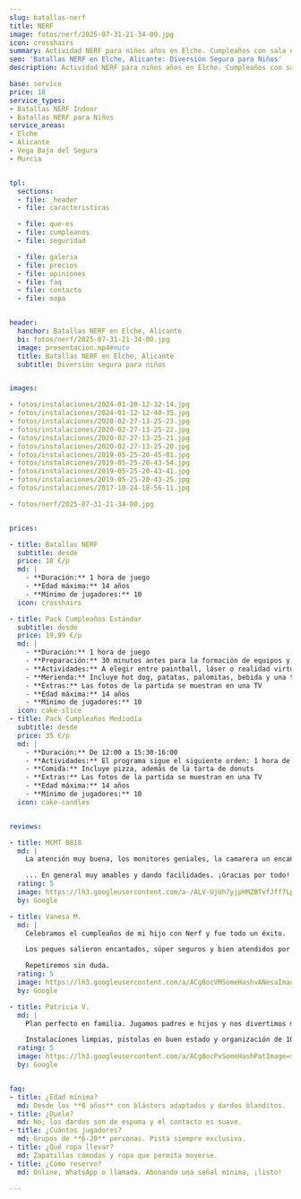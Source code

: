 ```yaml
---
slug: batallas-nerf
title: NERF
image: fotos/nerf/2025-07-31-21-34-00.jpg
icon: crosshairs
summary: Actividad NERF para niños años en Elche. Cumpleaños con sala de meriendas, material incluido y monitores. Consulta precios y reserva.
seo: 'Batallas NERF en Elche, Alicante: Diversión Segura para Niños'
description: Actividad NERF para niños años en Elche. Cumpleaños con sala de meriendas, material incluido y monitores. Consulta precios y reserva.

base: service
price: 18
service_types:
- Batallas NERF Indoor
- Batallas NERF para Niños
service_areas:
- Elche
- Alicante
- Vega Baja del Segura
- Murcia


tpl:
  sections:
  - file: _header
  - file: caracteristicas

  - file: que-es
  - file: cumpleanos
  - file: seguridad

  - file: galeria
  - file: precios
  - file: opiniones
  - file: faq
  - file: contacto
  - file: mapa


header:
  hanchor: Batallas NERF en Elche, Alicante
  bi: fotos/nerf/2025-07-31-21-34-00.jpg
  image: presentacion.mp4#mute
  title: Batallas NERF en Elche, Alicante
  subtitle: Diversión segura para niños


images:

- fotos/instalaciones/2024-01-20-12-32-14.jpg
- fotos/instalaciones/2024-01-12-12-40-35.jpg
- fotos/instalaciones/2020-02-27-13-25-23.jpg
- fotos/instalaciones/2020-02-27-13-25-22.jpg
- fotos/instalaciones/2020-02-27-13-25-21.jpg
- fotos/instalaciones/2020-02-27-13-25-20.jpg
- fotos/instalaciones/2019-05-25-20-45-01.jpg
- fotos/instalaciones/2019-05-25-20-43-54.jpg
- fotos/instalaciones/2019-05-25-20-43-41.jpg
- fotos/instalaciones/2019-05-25-20-43-25.jpg
- fotos/instalaciones/2017-10-24-18-56-11.jpg

- fotos/nerf/2025-07-31-21-34-00.jpg


prices:

- title: Batallas NERF
  subtitle: desde
  price: 18 €/p
  md: |
    - **Duración:** 1 hora de juego
    - **Edad máxima:** 14 años
    - **Mínimo de jugadores:** 10
  icon: crosshairs

- title: Pack Cumpleaños Estándar
  subtitle: desde
  price: 19,99 €/p
  md: |
    - **Duración:** 1 hora de juego
    - **Preparación:** 30 minutos antes para la formación de equipos y el equipamiento
    - **Actividades:** A elegir entre paintball, láser o realidad virtual (VR)
    - **Merienda:** Incluye hot dog, patatas, palomitas, bebida y una tarta de donuts con velas
    - **Extras:** Las fotos de la partida se muestran en una TV
    - **Edad máxima:** 14 años
    - **Mínimo de jugadores:** 10
  icon: cake-slice
- title: Pack Cumpleaños Mediodía
  subtitle: desde
  price: 35 €/p
  md: |
    - **Duración:** De 12:00 a 15:30-16:00
    - **Actividades:** El programa sigue el siguiente orden: 1 hora de paintball, comida de pizza, 1 hora de juego de láser, y tarta de donuts
    - **Comida:** Incluye pizza, además de la tarta de donuts
    - **Extras:** Las fotos de la partida se muestran en una TV
    - **Edad máxima:** 14 años
    - **Mínimo de jugadores:** 10
  icon: cake-candles


reviews:

- title: MCMT 0818
  md: |
    La atención muy buena, los monitores geniales, la camarera un encanto y muy atenta, el recinto adecuado; los niños y niñas lo pasaron fenomenal.

    ... En general muy amables y dando facilidades. ¡Gracias por todo!
  rating: 5
  image: https://lh3.googleusercontent.com/a-/ALV-UjUh7yjpHMZBTvfJff7LpaI7ueE1D6lJwqoqAqJcjtK9gdjgqyCW=s136
  by: Google

- title: Vanesa M.
  md: |
    Celebramos el cumpleaños de mi hijo con Nerf y fue todo un éxito.

    Los peques salieron encantados, súper seguros y bien atendidos por los monitores.

    Repetiremos sin duda.
  rating: 5
  image: https://lh3.googleusercontent.com/a/ACg8ocVMSomeHashvANesaImage=s136
  by: Google

- title: Patricia V.
  md: |
    Plan perfecto en familia. Jugamos padres e hijos y nos divertimos muchísimo.

    Instalaciones limpias, pistolas en buen estado y organización de 10.
  rating: 5
  image: https://lh3.googleusercontent.com/a/ACg8ocPvSomeHashPatImage=s136
  by: Google


faq:
- title: ¿Edad mínima?
  md: Desde los **6 años** con blásters adaptados y dardos blanditos.
- title: ¿Duele?
  md: No; los dardos son de espuma y el contacto es suave.
- title: ¿Cuántos jugadores?
  md: Grupos de **6-20** personas. Pista siempre exclusiva.
- title: ¿Qué ropa llevar?
  md: Zapatillas cómodas y ropa que permita moverse.
- title: ¿Cómo reservo?
  md: Online, WhatsApp o llamada. Abonando una señal mínima, ¡listo!

---
```



